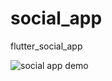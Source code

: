 # social_app
 flutter_social_app

![social app demo](https://github.com/Mahmoud-flutter-dev/social_app/blob/master/readme/Social%20app%20flutter.gif)
